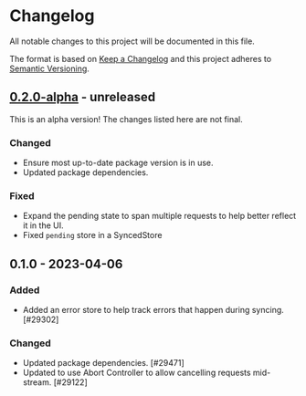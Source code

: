 # Changelog

All notable changes to this project will be documented in this file.

The format is based on [Keep a Changelog](https://keepachangelog.com/en/1.0.0/)
and this project adheres to [Semantic Versioning](https://semver.org/spec/v2.0.0.html).

## [0.2.0-alpha] - unreleased

This is an alpha version! The changes listed here are not final.

### Changed
- Ensure most up-to-date package version is in use.
- Updated package dependencies.

### Fixed
- Expand the pending state to span multiple requests to help better reflect it in the UI.
- Fixed `pending` store in a SyncedStore

## 0.1.0 - 2023-04-06
### Added
- Added an error store to help track errors that happen during syncing. [#29302]

### Changed
- Updated package dependencies. [#29471]
- Updated to use Abort Controller to allow cancelling requests mid-stream. [#29122]

[0.2.0-alpha]: https://github.com/Automattic/jetpack-svelte-data-sync-client/compare/v0.1.0...v0.2.0-alpha
